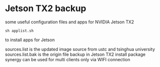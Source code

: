 # Jetson TX2 backup  
some useful configuration files and apps for NVIDIA Jetson TX2  
```
sh applist.sh  
```
to install apps for Jetson  

sources.list is the updated image source from ustc and tsinghua university  
sources.list.bak is the origin file backup in Jetson TX2 install package  
synergy can be used for multi clients only via WIFI connection  
